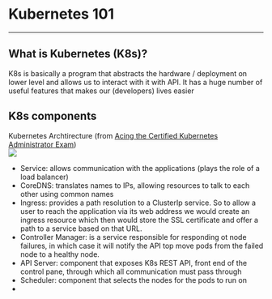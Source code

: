 # Kubernetes 101

---

## What is Kubernetes (K8s)?

K8s is basically a program that abstracts the 
hardware / deployment on lower level and allows us
to interact with it with API. It has a huge number of useful features
that makes our (developers) lives easier

## K8s components

Kubernetes Archtirecture 
(from <a href="https://www.manning.com/books/acing-the-certified-kubernetes-administrator-exam">Acing the Certified Kubernetes Administrator Exam</a>)
</br>
<img src="assets/images/k8s_architecture.png">
</br>


- Service: allows communication with the applications (plays the role of a load balancer)
- CoreDNS: translates names to IPs, allowing resources to talk to each other using common names
- Ingress: provides a path resolution to a ClusterIp service. So to allow
a user to reach the application via its web address we would create an ingress resource which
then would store the SSL certificate and offer a path to a service based on that URL.
- Controller Manager: is a service responsible for responding ot node failures, in which case
it will notify the API top move pods from the failed node to a healthy node.
- API Server: component that exposes K8s REST API, front end of the control pane, through which
all communication must pass through
- Scheduler: component that selects the nodes for the pods to run on
- 
